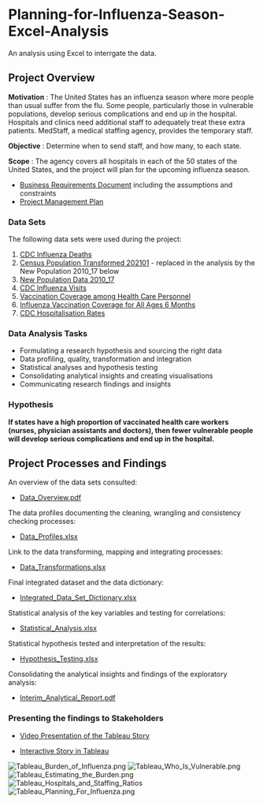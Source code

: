 # Planning-for-Influenza-Season-Excel-Analysis
An analysis using Excel to interrgate the data.

## Project Overview
**Motivation** : The United States has an influenza season where more people than usual suffer from the flu. Some people, particularly those in vulnerable populations, develop serious complications and end up in the hospital. Hospitals and clinics need additional staff to adequately treat these extra patients. MedStaff, a medical staffing agency, provides the temporary staff.

**Objective** : Determine when to send staff, and how many, to each state.

**Scope** : The agency covers all hospitals in each of the 50 states of the United States, and the project will plan for the upcoming influenza season.

* [Business Requirements Document](https://github.com/eekevall/Preparing-for-Influenza-Season-Excel-Analysis/blob/main/Business_Requirements_Document.pdf) including the assumptions and constraints 
* [Project Management Plan](https://github.com/eekevall/Preparing-for-Influenza-Season-Excel-Analysis/blob/main/Project_Management_Plan.pdf)

### Data Sets
The following data sets were used during the project:
1. [CDC Influenza Deaths](https://github.com/eekevall/Preparing-for-Influenza-Season-Excel-Analysis/blob/main/Influenza_Season_Datasets/CDC_Influenza_Deaths_edited.xlsx)
2. [Census Population Transformed 202101](https://github.com/eekevall/Preparing-for-Influenza-Season-Excel-Analysis/blob/main/Influenza_Season_Datasets/Census_Population_transformed_202101.csv) - replaced in the analysis by the New Population 2010_17 below
3. [New Population Data 2010_17](https://github.com/eekevall/Preparing-for-Influenza-Season-Excel-Analysis/blob/main/Influenza_Season_Datasets/New_Population_Data_2010_17.xlsx)
4. [CDC Influenza Visits](https://github.com/eekevall/Preparing-for-Influenza-Season-Excel-Analysis/blob/main/Influenza_Season_Datasets/CDC_Influenza_Visits.xlsx) 
5. [Vaccination Coverage among Health Care Personnel](https://github.com/eekevall/Preparing-for-Influenza-Season-Excel-Analysis/blob/main/Influenza_Season_Datasets/Vaccination_Coverage_among_Health_Care_Personnel.csv)
6. [Influenza Vaccination Coverage for All Ages 6 Months](https://github.com/eekevall/Preparing-for-Influenza-Season-Excel-Analysis/blob/main/Influenza_Season_Datasets/Influenza_Vaccination_Coverage_for_All_Ages__6__Months_.csv)
7. [CDC Hospitalisation Rates](https://github.com/eekevall/Preparing-for-Influenza-Season-Excel-Analysis/blob/main/Influenza_Season_Datasets/CDC_Hospitalisation_Rates.csv)

### Data Analysis Tasks
* Formulating a research hypothesis and sourcing the right data
* Data profiling, quality, transformation and integration
* Statistical analyses and hypothesis testing
* Consolidating analytical insights and creating visualisations
* Communicating research findings and insights

### Hypothesis<br>
**If states have a high proportion of vaccinated health care workers (nurses, physician assistants and doctors), then fewer vulnerable people will develop serious complications and end up in the hospital.**

## Project Processes and Findings

An overview of the data sets consulted:
* [Data_Overview.pdf](https://github.com/eekevall/Preparing-for-Influenza-Season-Excel-Analysis/blob/main/Data_Overview.pdf)

The data profiles documenting the cleaning, wrangling and consistency checking processes:
* [Data_Profiles.xlsx](https://github.com/eekevall/Preparing-for-Influenza-Season-Excel-Analysis/blob/main/Data_Profiles.xlsx)

Link to the data transforming, mapping and integrating processes: 
* [Data_Transformations.xlsx](https://docs.google.com/spreadsheets/d/1c5byzTaPesWN7Ggi-amqDn0KQDu52IBc/edit?usp=sharing&ouid=118087080568326966799&rtpof=true&sd=true)

Final integrated dataset and the data dictionary:
* [Integrated_Data_Set_Dictionary.xlsx](https://github.com/eekevall/Preparing-for-Influenza-Season-Excel-Analysis/blob/main/Integrated_Data_Set_Dictionary.xlsx)

Statistical analysis of the key variables and testing for correlations:
* [Statistical_Analysis.xlsx](https://github.com/eekevall/Preparing-for-Influenza-Season-Excel-Analysis/blob/main/Statistical_Analysis.xlsx)

Statistical hypothesis tested and interpretation of the results:
* [Hypothesis_Testing.xlsx](https://github.com/eekevall/Preparing-for-Influenza-Season-Excel-Analysis/blob/main/Hypothesis_Testing.xlsx)

Consolidating the analytical insights and findings of the exploratory analysis:
* [Interim_Analytical_Report.pdf](https://github.com/eekevall/Preparing-for-Influenza-Season-Excel-Analysis/blob/main/Interim_Analytical_Report.pdf)

### Presenting the findings to Stakeholders
* [Video Presentation of the Tableau Story](https://drive.google.com/file/d/1gAOwfRrCs_XyeS66AUOz0rUWBEqOwsbm/view?usp=sharing)

* [Interactive Story in Tableau](https://public.tableau.com/app/profile/elsa2253/viz/PlanningForInfluenza/PlanningForInfluenzaSeason)

![Tableau_Burden_of_Influenza.png](https://github.com/eekevall/Planning-for-Influenza-Season-Excel-Analysis/blob/main/Influenza_Season_Tableau_Story/Tableau_Burden_of_Influenza.png)
![Tableau_Who_Is_Vulnerable.png](https://github.com/eekevall/Planning-for-Influenza-Season-Excel-Analysis/blob/main/Influenza_Season_Tableau_Story/Tableau_Who_Is_Vulnerable.png)
![Tableau_Estimating_the_Burden.png](https://github.com/eekevall/Planning-for-Influenza-Season-Excel-Analysis/blob/main/Influenza_Season_Tableau_Story/Tableau_Estimating_the_Burden.png)
![Tableau_Hospitals_and_Staffing_Ratios](https://github.com/eekevall/Planning-for-Influenza-Season-Excel-Analysis/blob/main/Influenza_Season_Tableau_Story/Tableau_Hospitals_and_Staffing_Ratios.png)
![Tableau_Planning_For_Influenza.png](https://github.com/eekevall/Planning-for-Influenza-Season-Excel-Analysis/blob/main/Influenza_Season_Tableau_Story/Tableau_Planning_For_Influenza.png)


